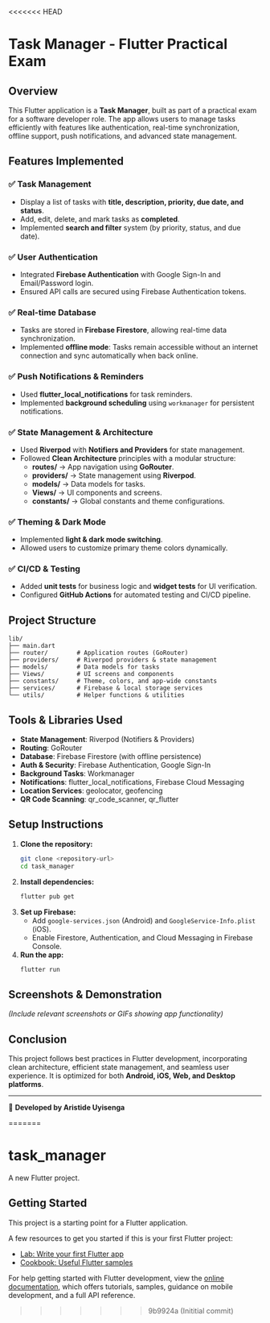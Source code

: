<<<<<<< HEAD
# Task Manager - Flutter Practical Exam

## Overview
This Flutter application is a **Task Manager**, built as part of a practical exam for a software developer role. The app allows users to manage tasks efficiently with features like authentication, real-time synchronization, offline support, push notifications, and advanced state management.

## Features Implemented

### ✅ Task Management
- Display a list of tasks with **title, description, priority, due date, and status**.
- Add, edit, delete, and mark tasks as **completed**.
- Implemented **search and filter** system (by priority, status, and due date).

### ✅ User Authentication
- Integrated **Firebase Authentication** with Google Sign-In and Email/Password login.
- Ensured API calls are secured using Firebase Authentication tokens.

### ✅ Real-time Database
- Tasks are stored in **Firebase Firestore**, allowing real-time data synchronization.
- Implemented **offline mode**: Tasks remain accessible without an internet connection and sync automatically when back online.

### ✅ Push Notifications & Reminders
- Used **flutter_local_notifications** for task reminders.
- Implemented **background scheduling** using `workmanager` for persistent notifications.

### ✅ State Management & Architecture
- Used **Riverpod** with **Notifiers and Providers** for state management.
- Followed **Clean Architecture** principles with a modular structure:
  - **routes/** → App navigation using **GoRouter**.
  - **providers/** → State management using **Riverpod**.
  - **models/** → Data models for tasks.
  - **Views/** → UI components and screens.
  - **constants/** → Global constants and theme configurations.

### ✅ Theming & Dark Mode
- Implemented **light & dark mode switching**.
- Allowed users to customize primary theme colors dynamically.

### ✅ CI/CD & Testing
- Added **unit tests** for business logic and **widget tests** for UI verification.
- Configured **GitHub Actions** for automated testing and CI/CD pipeline.

## Project Structure
```
lib/
├── main.dart
├── router/        # Application routes (GoRouter)
├── providers/     # Riverpod providers & state management
├── models/        # Data models for tasks
├── Views/         # UI screens and components
├── constants/     # Theme, colors, and app-wide constants
├── services/      # Firebase & local storage services
└── utils/         # Helper functions & utilities
```

## Tools & Libraries Used
- **State Management**: Riverpod (Notifiers & Providers)
- **Routing**: GoRouter
- **Database**: Firebase Firestore (with offline persistence)
- **Auth & Security**: Firebase Authentication, Google Sign-In
- **Background Tasks**: Workmanager
- **Notifications**: flutter_local_notifications, Firebase Cloud Messaging
- **Location Services**: geolocator, geofencing
- **QR Code Scanning**: qr_code_scanner, qr_flutter

## Setup Instructions
1. **Clone the repository:**
   ```sh
   git clone <repository-url>
   cd task_manager
   ```
2. **Install dependencies:**
   ```sh
   flutter pub get
   ```
3. **Set up Firebase:**
   - Add `google-services.json` (Android) and `GoogleService-Info.plist` (iOS).
   - Enable Firestore, Authentication, and Cloud Messaging in Firebase Console.
4. **Run the app:**
   ```sh
   flutter run
   ```

## Screenshots & Demonstration
*(Include relevant screenshots or GIFs showing app functionality)*

## Conclusion
This project follows best practices in Flutter development, incorporating clean architecture, efficient state management, and seamless user experience. It is optimized for both **Android, iOS, Web, and Desktop platforms**.

---

🚀 **Developed by Aristide Uyisenga**

=======
# task_manager

A new Flutter project.

## Getting Started

This project is a starting point for a Flutter application.

A few resources to get you started if this is your first Flutter project:

- [Lab: Write your first Flutter app](https://docs.flutter.dev/get-started/codelab)
- [Cookbook: Useful Flutter samples](https://docs.flutter.dev/cookbook)

For help getting started with Flutter development, view the
[online documentation](https://docs.flutter.dev/), which offers tutorials,
samples, guidance on mobile development, and a full API reference.
>>>>>>> 9b9924a (Inititial commit)
